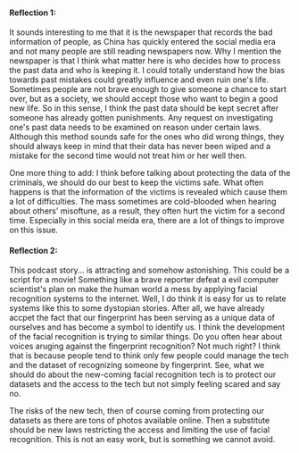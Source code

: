#### Reflection 1:

  It sounds interesting to me that it is the newspaper that records the bad information of people, as China has quickly entered the social media era and not many people are still reading newspapers now. Why I mention the newspaper is that I think what matter here is who decides how to process the past data and who is keeping it. I could totally understand how the bias towards past mistakes could greatly influence and even ruin one's life. Sometimes people are not brave enough to give someone a chance to start over, but as a society, we should accept those who want to begin a good new life. So in this sense, I think the past data should be kept secret after someone has already gotten punishments. Any request on investigating one's past data needs to be examined on reason under certain laws. Although this method sounds safe for the ones who did wrong things, they should always keep in mind that their data has never been wiped and a mistake for the second time would not treat him or her well then.

  One more thing to add: I think before talking about protecting the data of the criminals, we should do our best to keep the victims safe. What often happens is that the information of the victims is revealed which cause them a lot of difficulties. The mass sometimes are cold-blooded when hearing about others' misoftune, as a result, they often hurt the victim for a second time. Especially in this social meida era, there are a lot of things to improve on this issue.

#### Reflection 2:

   This podcast story... is attracting and somehow astonishing. This could be a script for a movie! Something like a brave reporter defeat a evil computer scientist's plan on make the human world a mess by applying facial recognition systems to the internet. Well, I do think it is easy for us to relate systems like this to some dystopian stories. After all, we have already accpet the fact that our fingerprint has been serving as a unique data of ourselves and has become a symbol to identify us. I think the development of the facial recognition is trying to similar things. Do you often hear about voices aruging against the fingerprint recognition? Not much right? I think that is because people tend to think only few people could manage the tech and the dataset of recognizing someone by fingerprint. See, what we should do about the new-coming facial recognition tech is to protect our datasets and the access to the tech but not simply feeling scared and say no.  

   The risks of the new tech, then of course coming from protecting our datasets as there are tons of photos available online. Then a substitute should be new laws restricting the access and limiting the use of facial recognition. This is not an easy work, but is something we cannot avoid.
